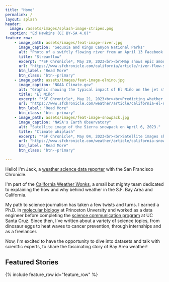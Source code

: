 ```yaml
---
title: "Home"
permalink: /
layout: splash
header:
  image: /assets/images/splash-image-stripes.png
  caption: "Ed Hawkins (CC BY-SA 4.0)"
feature_row:
    - image_path: assets/images/feat-image-river.jpg
      image_caption: "Sequoia and Kings Canyon National Parks"
      alt: "Photo of a swiftly flowing river from an April 13 Facebook post by Sequoia and Kings Canyon National Parks."
      title: "Streamflow"
      excerpt: "*SF Chronicle*, May 29, 2023<br><br>Map shows epic amounts of water gushing through California rivers"
      url: "https://www.sfchronicle.com/california/article/river-flow-snowpack-water-18119571.php"
      btn_label: "Read More"
      btn_class: "btn--primary"
    - image_path: assets/images/feat-image-elnino.jpg
      image_caption: "NOAA Climate.gov"
      alt: "Graphic showing the typical impact of El Niño on the jet stream and winter weather in the United States."
      title: "El Niño"
      excerpt: "*SF Chronicle*, May 21, 2023<br><br>Predicting whether the upcoming winter will bring even more wet weather to California is complicated."
      url: "https://www.sfchronicle.com/weather/article/california-el-nino-18106597.php"
      btn_label: "Read More"
      btn_class: "btn--primary"
    - image_path: assets/images/feat-image-snowpack.jpg
      image_caption: "NASA's Earth Observatory"
      alt: "Satellite image of the Sierra snowpack on April 6, 2023."
      title: "Climate whiplash"
      excerpt: "*SF Chronicle*, May 04, 2023<br><br>Satellite images show dramatic swings of California’s snowpack."
      url: "https://www.sfchronicle.com/weather/article/california-snowpack-17918291.php"
      btn_label: "Read More"
      btn_class: "btn--primary"    

---
```


Hello! I'm Jack, a [weather science data reporter](https://www.sfchronicle.com/author/jack-lee/) with the San Francisco Chronicle.

I'm part of the [California Weather Wonks](https://www.sfchronicle.com/weather/article/sf-chronicle-weather-team-17380617.php), a small but mighty team dedicated to explaining the how and why behind weather in the S.F. Bay Area and California.

My path to science journalism has taken a few twists and turns. I earned a Ph.D. in [molecular biology](https://molbio.princeton.edu/) at Princeton Unversity and worked as a data engineer before completing the [science communication program](https://scicom.ucsc.edu/) at UC Santa Cruz. Since then, I've written about a variety of science topics, from dinosaur eggs to heat waves to cancer prevention, through internships and as a freelancer.

Now, I'm excited to have the opportunity to dive into datasets and talk with scientfic experts, to share the fascinating story of Bay Area weather!

## Featured Stories
{% include feature_row id="feature_row" %}
